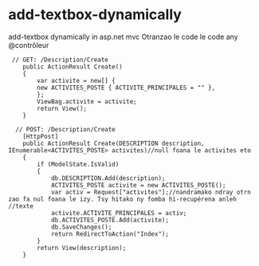 # add-textbox-dynamically
add-textbox dynamically in asp.net mvc
Otranzao le code le code any @contrôleur

     // GET: /Description/Create
        public ActionResult Create()
        {
            var activite = new[] {
            new ACTIVITES_POSTE { ACTIVITE_PRINCIPALES = "" },
            };
            ViewBag.activite = activite;
            return View();
        }
      
      // POST: /Description/Create
        [HttpPost]
        public ActionResult Create(DESCRIPTION description, IEnumerable<ACTIVITES_POSTE> activites)//null foana le activites eto
        {
            if (ModelState.IsValid)
            {
                db.DESCRIPTION.Add(description);
                ACTIVITES_POSTE activite = new ACTIVITES_POSTE();
                var activ = Request["activites"];//nandramako ndray otrn zao fa nul foana le izy. Tsy hitako ny fomba hi-recupérena anleh //texte
                activite.ACTIVITE_PRINCIPALES = activ;
                db.ACTIVITES_POSTE.Add(activite);
                db.SaveChanges();
                return RedirectToAction("Index");  
            }
            return View(description);
        }
        
